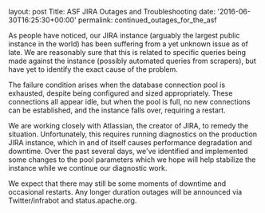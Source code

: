 
layout: post
Title: ASF JIRA Outages and Troubleshooting
date: '2016-06-30T16:25:30+00:00'
permalink: continued_outages_for_the_asf

<p>As people have noticed, our JIRA instance (arguably the largest public instance in the world) has been suffering from a yet unknown issue as of late.&nbsp;We are reasonably sure that this is related to specific queries being made against the instance (possibly automated queries from scrapers), but have yet to identify the exact cause of the problem.</p> 
  <p>The failure condition arises when the database connection pool is exhausted, despite being configured and sized appropriately. These connections all appear idle, but when the pool is full, no new connections can be established, and the instance falls over, requiring a restart.&nbsp;</p> 
  <p>We are working closely with Atlassian, the creator of JIRA, to remedy the situation. Unfortunately, this requires running diagnostics on the production JIRA instance, which in and of itself causes performance degradation and downtime. Over the past several days, we've identified and implemented some changes to the pool parameters which we hope will help stabilize the instance while we continue our diagnostic work.</p> 
  <p>We expect that there may still be some moments of downtime and occasional restarts. Any longer duration outages will be announced via Twitter/infrabot and status.apache.org.</p>
